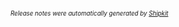 <sup><sup>*Release notes were automatically generated by [Shipkit](http://shipkit.org/)*</sup></sup>

